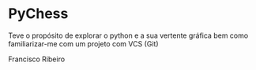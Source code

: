 # PyChess

Teve o propósito de explorar o python e a sua vertente gráfica bem como
familiarizar-me com um projeto com VCS (Git)

Francisco Ribeiro
